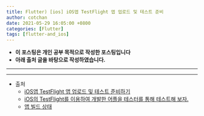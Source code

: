 ```yaml
---
title: Flutter) [ios] iOS앱 TestFlight 앱 업로드 및 테스트 준비 
author: cotchan
date: 2021-05-29 16:05:00 +0800
categories: [Flutter]
tags: [flutter-and_ios]   
---
```


+ **이 포스팅은 개인 공부 목적으로 작성한 포스팅입니다**
+ **아래 출처 글을 바탕으로 작성하였습니다.**

---

---

+ 출처
  + [iOS앱 TestFlight 앱 업로드 및 테스트 준비하기](https://0urtrees.tistory.com/59)
  + [iOS의 TestFlight를 이용하여 개발한 어플을 테스터를 통해 테스트해 보자.](https://dev-yakuza.posstree.com/ko/react-native/ios-testflight/)
  + [앱 빌드 상태](https://help.apple.com/app-store-connect/#/dev3d6869aff)
